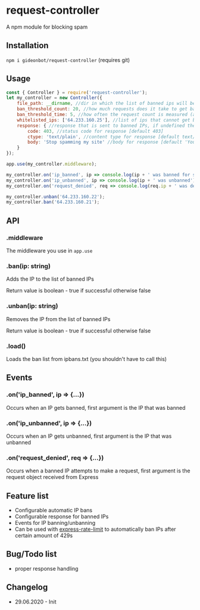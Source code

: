 # request-controller
A npm module for blocking spam


## Installation
`npm i gideonbot/request-controller` (requires git)

## Usage
```js
const { Controller } = require('request-controller');
let my_controller = new Controller({
    file_path: __dirname, //dir in which the list of banned ips will be stored [default is where the main .js is stored]
    ban_threshold_count: 20, //how much requests does it take to get banned [default 30]
    ban_threshold_time: 5, //how often the request count is measured (aka doing more than 20 requests/5 seconds will get you banned) [default 10]
    whitelisted_ips: ['64.233.160.25'], //list of ips that cannot get banned
    response: { //response that is sent to banned IPs, if undefined the request will just time out
        code: 403, //status code for response [default 403]
        ctype: 'text/plain', //content type for response [default text/plain]
        body: 'Stop spamming my site' //body for response [default 'You are banned from accessing this server'] (can be a path to a file)
    }
});

app.use(my_controller.middleware);

my_controller.on('ip_banned', ip => console.log(ip + ' was banned for spamming'));
my_controller.on('ip_unbanned', ip => console.log(ip + ' was unbanned'));
my_controller.on('request_denied', req => console.log(req.ip + ' was denied access to ' + req.path));

my_controller.unban('64.233.160.22');
my_controller.ban('64.233.160.21');
```

## API

### .middleware
The middleware you use in `app.use`

### .ban(ip: string)
Adds the IP to the list of banned IPs

Return value is boolean - true if successful otherwise false

### .unban(ip: string)
Removes the IP from the list of banned IPs

Return value is boolean - true if successful otherwise false

### .load()
Loads the ban list from ipbans.txt (you shouldn't have to call this)

## Events
### .on('ip_banned', ip => {...})
Occurs when an IP gets banned, first argument is the IP that was banned

### .on('ip_unbanned', ip => {...})
Occurs when an IP gets unbanned, first argument is the IP that was unbanned

### .on('request_denied', req => {...})
Occurs when a banned IP attempts to make a request, first argument is the request object received from Express

## Feature list
- Configurable automatic IP bans
- Configurable response for banned IPs
- Events for IP banning/unbanning
- Can be used with [express-rate-limit](https://www.npmjs.com/package/express-rate-limit) to
  automatically ban IPs after certain amount of 429s

## Bug/Todo list
- proper response handling

## Changelog
- 29.06.2020 - Init
